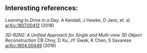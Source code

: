## Interesting references:

_Learning to Drive in a Day._
A Kendall, J Hawke, D Janz, et. al.
[arXiv:1807.00412](https://arxiv.org/abs/1807.00412v2) (2018)

_3D-R2N2: A Unified Approach for Single and Multi-view 3D Object Reconstruction_
CB Choy, D Xu, JY Gwak, K Chen, S Savarese
[arXiv:1604.00449](https://arxiv.org/abs/1604.00449) (2016)